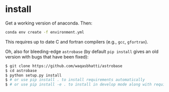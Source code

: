# install

Get a working version of anaconda. Then:
```bash
conda env create -f environment.yml
```

This requires up to date C and fortran compilers (e.g., `gcc`, `gfortran`).

Oh, also for bleeding-edge `astrobase` (by default `pip install` gives an old
version with bugs that have been fixed):
```bash
$ git clone https://github.com/waqasbhatti/astrobase
$ cd astrobase
$ python setup.py install
$ # or use pip install . to install requirements automatically
$ # or use pip install -e . to install in develop mode along with requirements
```
